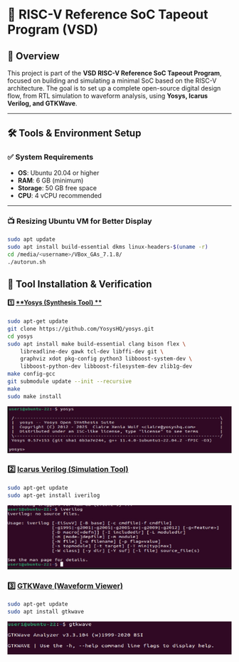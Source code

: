 # 🚀 RISC-V Reference SoC Tapeout Program (VSD)

## 📌 Overview  
This project is part of the **VSD RISC-V Reference SoC Tapeout Program**, focused on building and simulating a minimal SoC based on the RISC-V architecture. The goal is to set up a complete open-source digital design flow, from RTL simulation to waveform analysis, using **Yosys, Icarus Verilog, and GTKWave**.  

---

## 🛠️ Tools & Environment Setup  

### ✅ System Requirements  
- **OS**: Ubuntu 20.04 or higher  
- **RAM**: 6 GB (minimum)  
- **Storage**: 50 GB free space  
- **CPU**: 4 vCPU recommended  

---

### 📺 Resizing Ubuntu VM for Better Display  
```bash
sudo apt update
sudo apt install build-essential dkms linux-headers-$(uname -r)
cd /media/<username>/VBox_GAs_7.1.8/
./autorun.sh
```


## 🔧 Tool Installation & Verification  

#### 1️⃣ <ins>**Yosys (Synthesis Tool) **</ins> 

```bash
sudo apt-get update
git clone https://github.com/YosysHQ/yosys.git
cd yosys
sudo apt install make build-essential clang bison flex \
    libreadline-dev gawk tcl-dev libffi-dev git \
    graphviz xdot pkg-config python3 libboost-system-dev \
    libboost-python-dev libboost-filesystem-dev zlib1g-dev
make config-gcc
git submodule update --init --recursive
make
sudo make install
```
![Alt Text](Images/yosys_installation.jpeg)


### 2️⃣ <ins>**Icarus Verilog (Simulation Tool)**</ins>

```bash
sudo apt-get update
sudo apt-get install iverilog
```
![Alt Text](Images/iverilog_installation.jpeg)

### 3️⃣ <ins>**GTKWave (Waveform Viewer)**</ins>

```bash
sudo apt-get update
sudo apt install gtkwave
```
![Alt Text](Images/gtkwave_installation.jpeg)


